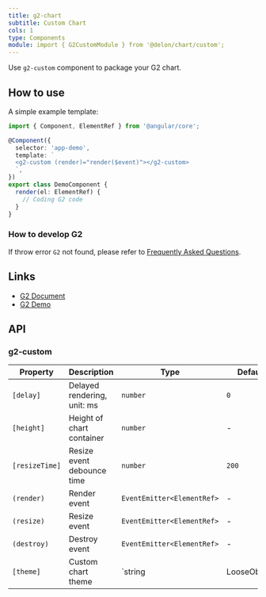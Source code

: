 ```yaml
---
title: g2-chart
subtitle: Custom Chart
cols: 1
type: Components
module: import { G2CustomModule } from '@delon/chart/custom';
---
```


Use `g2-custom` component to package your G2 chart.

## How to use

A simple example template:

```ts
import { Component, ElementRef } from '@angular/core';

@Component({
  selector: 'app-demo',
  template: `
  <g2-custom (render)="render($event)"></g2-custom>
  `,
})
export class DemoComponent {
  render(el: ElementRef) {
    // Coding G2 code
  }
}
```

### How to develop G2

If throw error `G2` not found, please refer to [Frequently Asked Questions](/chart/faq).

## Links

- [G2 Document](https://www.yuque.com/antv/g2-docs-en)
- [G2 Demo](https://antv.alipay.com/zh-cn/g2/3.x/demo/index.html)

## API

### g2-custom

| Property       | Description                 | Type                       | Default |
|----------------|-----------------------------|----------------------------|---------|
| `[delay]`      | Delayed rendering, unit: ms | `number`                   | `0`     |
| `[height]`     | Height of chart container   | `number`                   | -       |
| `[resizeTime]` | Resize event debounce time  | `number`                   | `200`   |
| `(render)`     | Render event                | `EventEmitter<ElementRef>` | -       |
| `(resize)`     | Resize event                | `EventEmitter<ElementRef>` | -       |
| `(destroy)`    | Destroy event               | `EventEmitter<ElementRef>` | -       |
| `[theme]` | Custom chart theme | `string | LooseObject` | - |
